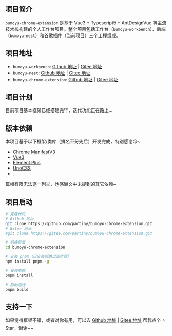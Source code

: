 ## 项目简介

`bumoyu-chrome-extension` 是基于 Vue3 + Typescript5 + AntDesignVue 等主流技术栈构建的个人工作台项目。整个项目包括工作台（`bumoyu-workbench`）、后端（`bumoyu-nest`）和谷歌插件（当前项目）三个工程组成。

## 项目地址

- `bumoyu-workbench`: [Github 地址](https://github.com/partiny/bumoyu-workbench) | [Gitee 地址](https://gitee.com/partiny/bumoyu-workbench)
- `bumoyu-nest`: [Github 地址](https://github.com/partiny/bumoyu-nest) | [Gitee 地址](https://gitee.com/partiny/bumoyu-nest)
- `bumoyu-chrome-extension`: [Github 地址](https://github.com/partiny/bumoyu-chrome-extension) | [Gitee 地址](https://gitee.com/partiny/bumoyu-chrome-extension)

## 项目计划

目前项目基本框架已经搭建完毕，迭代功能正在路上...

## 版本依赖

本项目基于以下框架/类库（排名不分先后）开发完成，特别感谢😘~

- [Chrome ManifestV3](https://developer.chrome.com/docs/extensions/mv3/)
- [Vue3](https://cn.vuejs.org/)
- [Element Plus](https://element-plus.org/zh-CN/)
- [UnoCSS](https://unocss.dev/)
- ...

篇幅有限无法逐一列举，也感谢文中未提到的其它依赖~

## 项目启动

```bash
# 克隆代码
# Github 地址
git clone https://github.com/partiny/bumoyu-chrome-extension.git
# Gitee 地址
#git clone https://gitee.com/partiny/bumoyu-chrome-extension.git

# 切换目录
cd bumoyu-chrome-extension

# 安装 pnpm（已安装则跳过该步骤）
npm install pnpm -g

# 安装依赖
pnpm install

# 启动运行
pnpm build
```

## 支持一下

如果觉得框架不错，或者对你有用，可以去 [Github 地址](https://github.com/partiny/bumoyu-bumoyu-chrome-extension) | [Gitee 地址](https://gitee.com/partiny/bumoyu-bumoyu-chrome-extension) 帮我点个 ⭐ Star，谢谢~~
